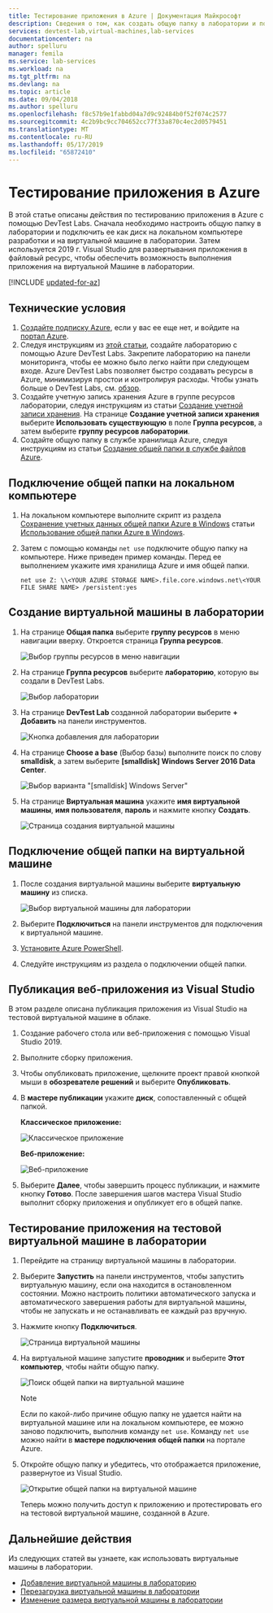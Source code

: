 ```yaml
---
title: Тестирование приложения в Azure | Документация Майкрософт
description: Сведения о том, как создать общую папку в лаборатории и подключить ее на локальном компьютере и виртуальной машине в лаборатории, а затем развернуть в общей папке классические приложения или веб-приложения и протестировать их.
services: devtest-lab,virtual-machines,lab-services
documentationcenter: na
author: spelluru
manager: femila
ms.service: lab-services
ms.workload: na
ms.tgt_pltfrm: na
ms.devlang: na
ms.topic: article
ms.date: 09/04/2018
ms.author: spelluru
ms.openlocfilehash: f8c57b9e1fabbd04a7d9c92484b0f52f074c2577
ms.sourcegitcommit: 4c2b9bc9cc704652cc77f33a870c4ec2d0579451
ms.translationtype: MT
ms.contentlocale: ru-RU
ms.lasthandoff: 05/17/2019
ms.locfileid: "65872410"
---
```

# <a name="test-your-app-in-azure"></a>Тестирование приложения в Azure 
В этой статье описаны действия по тестированию приложения в Azure с помощью DevTest Labs. Сначала необходимо настроить общую папку в лаборатории и подключить ее как диск на локальном компьютере разработки и на виртуальной машине в лаборатории. Затем используется 2019 г. Visual Studio для развертывания приложения в файловый ресурс, чтобы обеспечить возможность выполнения приложения на виртуальной Машине в лаборатории.  

[!INCLUDE [updated-for-az](../../includes/updated-for-az.md)]

## <a name="prerequisites"></a>Технические условия 
1. [Создайте подписку Azure](https://azure.microsoft.com/free/), если у вас ее еще нет, и войдите на [портал Azure](https://portal.azure.com).
2. Следуя инструкциям из [этой статьи](devtest-lab-create-lab.md), создайте лабораторию с помощью Azure DevTest Labs. Закрепите лабораторию на панели мониторинга, чтобы ее можно было легко найти при следующем входе. Azure DevTest Labs позволяет быстро создавать ресурсы в Azure, минимизируя простои и контролируя расходы. Чтобы узнать больше о DevTest Labs, см. [обзор](devtest-lab-overview.md). 
3. Создайте учетную запись хранения Azure в группе ресурсов лаборатории, следуя инструкциям из статьи [Создание учетной записи хранения](../storage/common/storage-create-storage-account.md). На странице **Создание учетной записи хранения** выберите **Использовать существующую** в поле **Группа ресурсов**, а затем выберите **группу ресурсов лаборатории**. 
4. Создайте общую папку в службе хранилища Azure, следуя инструкциям из статьи [Создание общей папки в службе файлов Azure](../storage/files/storage-how-to-create-file-share.md). 

## <a name="mount-the-file-share-on-your-local-machine"></a>Подключение общей папки на локальном компьютере
1. На локальном компьютере выполните скрипт из раздела [Сохранение учетных данных общей папки Azure в Windows](../storage/files/storage-how-to-use-files-windows.md#persisting-azure-file-share-credentials-in-windows) статьи [Использование общей папки Azure в Windows](../storage/files/storage-how-to-use-files-windows.md). 
2. Затем с помощью команды `net use` подключите общую папку на компьютере. Ниже приведен пример команды. Перед ее выполнением укажите имя хранилища Azure и имя общей папки. 

    `net use Z: \\<YOUR AZURE STORAGE NAME>.file.core.windows.net\<YOUR FILE SHARE NAME> /persistent:yes`

## <a name="create-a-vm-in-the-lab"></a>Создание виртуальной машины в лаборатории
1. На странице **Общая папка** выберите **группу ресурсов** в меню навигации вверху. Откроется страница **Группа ресурсов**. 
    
    ![Выбор группы ресурсов в меню навигации](media/test-app-in-azure/select-resource-group-bread-crump.png)
2. На странице **Группа ресурсов** выберите **лабораторию**, которую вы создали в DevTest Labs.

    ![Выбор лаборатории](media/test-app-in-azure/select-devtest-lab-in-resource-group.png)
3. На странице **DevTest Lab** созданной лаборатории выберите **+ Добавить** на панели инструментов. 

    ![Кнопка добавления для лаборатории](media/test-app-in-azure/add-button-in-lab.png)
4. На странице **Choose a base** (Выбор базы) выполните поиск по слову **smalldisk**, а затем выберите **[smalldisk] Windows Server 2016 Data Center**. 

    ![Выбор варианта "[smalldisk] Windows Server"](media/test-app-in-azure/choose-small-disk-windows-server.png)
5. На странице **Виртуальная машина** укажите **имя виртуальной машины**, **имя пользователя**, **пароль** и нажмите кнопку **Создать**.    
    
    ![Страница создания виртуальной машины](media/test-app-in-azure/create-virtual-machine-page.png)    

## <a name="mount-the-file-share-on-your-vm"></a>Подключение общей папки на виртуальной машине
1. После создания виртуальной машины выберите **виртуальную машину** из списка.    

    ![Выбор виртуальной машины для лаборатории](media/test-app-in-azure/select-lab-vm.png)
2. Выберите **Подключиться** на панели инструментов для подключения к виртуальной машине. 
3. [Установите Azure PowerShell](/powershell/azure/install-az-ps).
4. Следуйте инструкциям из раздела о подключении общей папки. 

## <a name="publish-your-app-from-visual-studio"></a>Публикация веб-приложения из Visual Studio
В этом разделе описана публикация приложения из Visual Studio на тестовой виртуальной машине в облаке.

1. Создание рабочего стола или веб-приложения с помощью Visual Studio 2019.
2. Выполните сборку приложения.
3. Чтобы опубликовать приложение, щелкните проект правой кнопкой мыши в **обозревателе решений** и выберите **Опубликовать**. 
4. В **мастере публикации** укажите **диск**, сопоставленный с общей папкой.

    **Классическое приложение:**

    ![Классическое приложение](media/test-app-in-azure/desktop-app.png)

    **Веб-приложение:**

    ![Веб-приложение](media/test-app-in-azure/web-app.png)

1. Выберите **Далее**, чтобы завершить процесс публикации, и нажмите кнопку **Готово**. После завершения шагов мастера Visual Studio выполнит сборку приложения и опубликует его в общей папке. 


## <a name="test-the-app-on-your-test-vm-in-the-lab"></a>Тестирование приложения на тестовой виртуальной машине в лаборатории

1. Перейдите на страницу виртуальной машины в лаборатории. 
2. Выберите **Запустить** на панели инструментов, чтобы запустить виртуальную машину, если она находится в остановленном состоянии. Можно настроить политики автоматического запуска и автоматического завершения работы для виртуальной машины, чтобы не запускать и не останавливать ее каждый раз вручную. 
3. Нажмите кнопку **Подключиться**.

    ![Страница виртуальной машины](media/test-app-in-azure/virtual-machine-page.png)
4. На виртуальной машине запустите **проводник** и выберите **Этот компьютер**, чтобы найти общую папку.

    ![Поиск общей папки на виртуальной машине](media/test-app-in-azure/find-share-on-vm.png)

    > [!NOTE]
    > Если по какой-либо причине общую папку не удается найти на виртуальной машине или на локальном компьютере, ее можно заново подключить, выполнив команду `net use`. Команду `net use` можно найти в **мастере подключения** **общей папки** на портале Azure.
1. Откройте общую папку и убедитесь, что отображается приложение, развернутое из Visual Studio. 

    ![Открытие общей папки на виртуальной машине](media/test-app-in-azure/open-file-share.png)

    Теперь можно получить доступ к приложению и протестировать его на тестовой виртуальной машине, созданной в Azure.

## <a name="next-steps"></a>Дальнейшие действия
Из следующих статей вы узнаете, как использовать виртуальные машины в лаборатории. 

- [Добавление виртуальной машины в лабораторию](devtest-lab-add-vm.md)
- [Перезагрузка виртуальной машины в лаборатории](devtest-lab-restart-vm.md)
- [Изменение размера виртуальной машины в лаборатории](devtest-lab-resize-vm.md)
